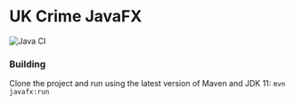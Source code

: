 UK Crime JavaFX
===============

![Java CI](https://github.com/SingingBush/uk-crime-javafx/workflows/Java%20CI/badge.svg)

### Building

Clone the project and run using the latest version of Maven and JDK 11: `mvn javafx:run`
